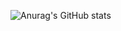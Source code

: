 ![Anurag's GitHub stats](https://github-readme-stats.vercel.app/api?username=mariusmafteiv&theme=codeSTACKr&show_icons=true)
